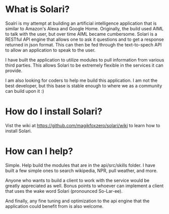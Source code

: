 # What is Solari?
Soalri is my attempt at building an artificial intelligence application that is similar to Amazon's Alexa and Google Home.  Originally, the build used AIML to talk with the user, but over time AIML became cumbersome.   Solari is a RESTful API engine that allows one to ask it questions and to get a response returned in json format.  This can then be fed through the text-to-spech API to allow an application to speak to the user.

I have built the application to utilize modules to pull information from various third parties.  This allows Solari to be  extremely flexible in the services it can provide.   

I am also looking for coders to help me build this application.  I am not the best developer, but this base is stable enough to where we as a community can build upon it :)

# How do I install Solari?
Vist the wiki at https://github.com/magikfoxzero/solari/wiki to learn how to install Solari.

# How can I help?
Simple.  Help build the modules that are in the api/src/skills folder.  I have built a few simple ones to search wikipedia, NPR, pull weather, and more.

Anyone who wants to build a client to work with the service would be greatly appreciated as well.   Bonus points to whoever can implement a client that uses the wake word Solari (pronounced So-Lar-ee).

And finally, any fine tuning and optimization to the api engine that the application could benefit from is also welcome.
